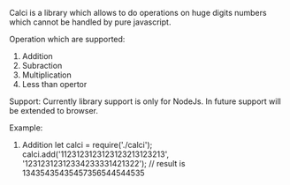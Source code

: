 Calci is a library which allows to do operations on huge digits numbers which cannot be handled by pure javascript.

Operation which are supported:
1) Addition
2) Subraction
3) Multiplication
4) Less than opertor

Support:
Currently library support is only for NodeJs. In future support will be extended to browser.

Example:
1) Addition
  let calci = require('./calci');
  calci.add('1123123123123123213123213', '12312312312334233331421322'); // result is 13435435435457356544544535
